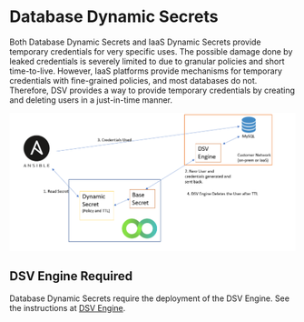 [title]: # (Database Dynamic Secrets)
[tags]: # (DevOps Secrets Vault,DSV,)
[priority]: # (6400)

# Database Dynamic Secrets

Both Database Dynamic Secrets and IaaS Dynamic Secrets provide temporary credentials for very specific uses. The possible damage done by leaked credentials is severely limited to due to granular policies and short time-to-live. However, IaaS platforms provide mechanisms for temporary credentials with fine-grained policies, and most databases do not. Therefore, DSV provides a way to provide temporary credentials by creating and deleting users in a just-in-time manner.

![architecture](../images/mysql.png "Database Architecture")

## DSV Engine Required
Database Dynamic Secrets require the deployment of the DSV Engine.  See the instructions at [DSV Engine](../engine/index.md).
